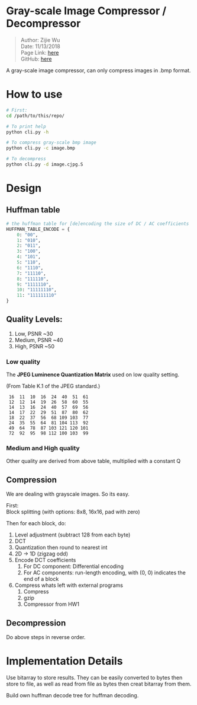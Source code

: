 # Gray-scale Image Compressor / Decompressor

> Author: Zijie Wu  
> Date: 11/13/2018  
> Page Link: [here](http://www.cs.brandeis.edu/%7Estorer/cs175/Assignments/ProjectJPEG.html)  
> GitHub: [here](https://github.com/asvrada/jpeg)

A gray-scale image compressor, can only compress images in .bmp format.

# How to use

```bash
# First:
cd /path/to/this/repo/

# To print help
python cli.py -h

# To compress gray-scale bmp image
python cli.py -c image.bmp

# To decompress
python cli.py -d image.cjpg.S
```

# Design

## Huffman table

```python
# the huffman table for [de]encoding the size of DC / AC coefficients
HUFFMAN_TABLE_ENCODE = {
    0: "00",
    1: "010",
    2: "011",
    3: "100",
    4: "101",
    5: "110",
    6: "1110",
    7: "11110",
    8: "111110",
    9: "1111110",
    10: "11111110",
    11: "111111110"
}
```

## Quality Levels:

1. Low, PSNR ~30
2. Medium, PSNR ~40
3. High, PSNR ~50

### Low quality
The **JPEG Luminence Quantization Matrix** used on low quality setting.

(From Table K.1 of the JPEG standard.) 

```
 16  11  10  16  24  40  51  61  
 12  12  14  19  26  58  60  55  
 14  13  16  24  40  57  69  56  
 14  17  22  29  51  87  80  62  
 18  22  37  56  68 109 103  77  
 24  35  55  64  81 104 113  92 
 49  64  78  87 103 121 120 101
 72  92  95  98 112 100 103  99
 ```
 
### Medium and High quality

Other quality are derived from above table, multiplied with a constant Q


## Compression
 
We are dealing with grayscale images. So its easy.
 
First:  
Block splitting (with options: 8x8, 16x16, pad with zero)
 
Then for each block, do:
 
 1. Level adjustment (subtract 128 from each byte)
 3. DCT
 4. Quantization then round to nearest int
 5. 2D -> 1D (zigzag odd)
 5. Encode DCT coefficients
    1. For DC component: Differential encoding
    2. For AC components: run-length encoding, with (0, 0) indicates the end of a block
 6. Compress whats left with external programs
    1. Compress
    2. gzip
    3. Compressor from HW1
 
## Decompression
 
Do above steps in reverse order.


# Implementation Details

Use bitarray to store results. They can be easily converted to bytes then store to file, as well as read from file as bytes then creat bitarray from them.

Build own huffman decode tree for huffman decoding.


